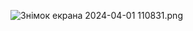 ﻿![Знімок екрана 2024-04-01 110831.png](img%2F%3F%3F%3F%3F%3F%3F%20%3F%3F%3F%3F%3F%3F%202024-04-01%20110831.png)